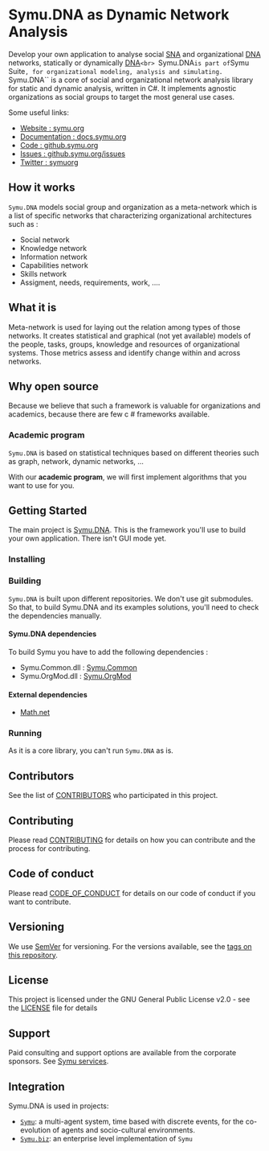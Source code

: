 # Symu.DNA as Dynamic Network Analysis

Develop your own application to analyse social [SNA](https://en.wikipedia.org/wiki/Social_network_analysis) and organizational [DNA](https://en.wikipedia.org/wiki/Organizational_network_analysis) networks, statically or dynamically [DNA](https://en.wikipedia.org/wiki/Dynamic_network_analysis)``<br>
``Symu.DNA`` is part of ``Symu Suite``, for organizational modeling, analysis and simulating.
``Symu.DNA`` is a core of social and organizational network analysis library for static and dynamic analysis, written in C#.
It implements agnostic organizations as social groups to target the most general use cases.

Some useful links:
* [Website : symu.org](https://symu.org/)
* [Documentation : docs.symu.org](http://docs.symu.org/)
* [Code : github.symu.org](http://github.symu.org/)
* [Issues : github.symu.org/issues](http://github.symu.org/issues/)
* [Twitter : symuorg](https://twitter.com/symuorg)

## How it works

``Symu.DNA`` models social group and organization as a meta-network which is a list of specific networks that characterizing organizational architectures such as :

* Social network
* Knowledge network
* Information network
* Capabilities network
* Skills network
* Assigment, needs, requirements, work, ....

## What it is

Meta-network is used for laying out the relation among types of those networks. 
It creates statistical and graphical (not yet available) models of the people, tasks, groups, knowledge and resources of organizational systems.
Those metrics assess and identify change within and across networks.

## Why open source

Because we believe that such a framework is valuable for organizations and academics, because there are few c # frameworks available.

### Academic program

``Symu.DNA`` is based on statistical techniques based on different theories such as graph, network, dynamic networks, ...

With our **academic program**, we will first implement algorithms that you want to use for you.

## Getting Started
The main project is [Symu.DNA](https://github.com/lmorisse/Symu.DNA/tree/master/sourceCode/SymuDNA). This is the framework you'll use to build your own application.
There isn't GUI mode yet.

### Installing


### Building

``Symu.DNA`` is built upon different repositories. We don't use git submodules. So that, to build Symu.DNA and its examples solutions, you'll need to check the dependencies manually.

#### Symu.DNA dependencies
To build Symu you have to add the following dependencies :
* Symu.Common.dll : [Symu.Common](https://github.com/lmorisse/Symu.Common/releases/latest) 
* Symu.OrgMod.dll : [Symu.OrgMod](https://github.com/lmorisse/Symu.OrgMod/releases/latest) 

#### External dependencies
* [Math.net](https://www.math.net/)

### Running

As it is a core library, you can't run ``Symu.DNA`` as is.

## Contributors

See the list of [CONTRIBUTORS](CONTRIBUTORS.md) who participated in this project.

## Contributing

Please read [CONTRIBUTING](CONTRIBUTING.md) for details on how you can contribute and the process for contributing.

## Code of conduct

Please read [CODE_OF_CONDUCT](CODE_OF_CONDUCT.md) for details on our code of conduct if you want to contribute.

## Versioning

We use [SemVer](http://semver.org/) for versioning. For the versions available, see the [tags on this repository](https://github.com/lmorisse/Symu/releases). 

## License

This project is licensed under the GNU General Public License v2.0 - see the [LICENSE](LICENSE) file for details

## Support

Paid consulting and support options are available from the corporate sponsors. See [Symu services](https://symu.org/services/).

## Integration

Symu.DNA is used in projects:
- [``Symu``](http://github.symu.org/): a multi-agent system, time based with discrete events, for the co-evolution of agents and socio-cultural environments.
- [``Symu.biz``](http://symu.biz): an enterprise level implementation of ``Symu``
